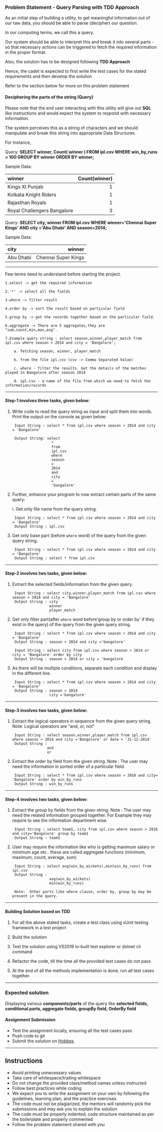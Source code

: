 ### Problem Statement - Query Parsing with TDD Approach

As an initial step of building a utility, to get meaningful information out of our raw data, you should be able to parse (decipher) our question. 

In our computing terms, we call this a query.

Our system should be able to interpret this and break it into several parts - so that necessary actions can be triggered to fetch the required information in the proper format.

Also, the solution has to be designed following **TDD Approach**

Hence, the cadet is expected to first write the test cases for the stated requirements and then develop the solution

Refer to the section below for more on this problem statement

#### Deciphering the parts of the string (Query)

Please note that the end user interacting with this utility will give out **SQL** like instructions and would expect the system to respond with necessary information. 

The system perceives this as a string of characters and we should manipulate and break this string into appropriate Data Structures. 

For Instance,

Query: **SELECT winner, Count( winner ) FROM ipl.csv WHERE win_by_runs > 100 GROUP BY winner ORDER BY winner;**

Sample Data: 

|    winner                   |Count(winner)|
|:----------------------------|------------:|
|Kings XI Punjab              |   1         |     
|Kolkata Knight Riders        |   1         |
|Rajasthan Royals             |   1         |
|Royal Challengers Bangalore  |   3         |


Query: **SELECT city, winner FROM ipl.csv WHERE winner='Chennai Super Kings' AND city ='Abu Dhabi' AND season=2014;**

Sample Data: 

|    city      |  winner            |
|:-------------|-------------------:|
|Abu Dhabi     | Chennai Super Kings|

-----------

Few terms need to understand before starting the project.

    1.select -> get the required information

    2.'*' -> select all the fields 

    3.where -> filter result

    4.order by -> sort the result based on particular field

    5.group by -> get the records together based on the particular field.

    6.aggregate -> There are 5 aggregates,they are "sum,count,min,max,avg".  

    7.Example query string : select season,winner,player_match from ipl.csv where season > 2014 and city = 'Bangalore';

        a. fetching season, winner, player_match 

        b. from the file ipl.csv (csv -> Comma Separated Value)

        c. where - filter the results. Get the details of the matches played in Bangalore after season 2014
        
        d. ipl.csv - a name of the file from which we need to fetch the information/records

-----------

#### Step-1 involves three tasks, given below:

1. Write code to read the query string as input and split them into words. Print the output on the console as given below:

	    Input String : select * from ipl.csv where season > 2014 and city = 'Bangalore'
    
   		Output String: select
    			    	 * 
    				     from 
    				     ipl.csv  
    				     where  
    			    	 season
    			    	 > 
    			    	 2014
    			    	 and 
    			    	 city
    			    	 =
    			    	 'bangalore'

2. Further, enhance your program to now extract certain parts of the same query:

	i. Get only file name from the query string.
	
		Input String : select * from ipl.csv where season > 2014 and city = 'Bangalore'
		Output String : ipl.csv
	
3. Get only base part (before `where` word) of the query from the given query string. 

		Input String : select * from ipl.csv where season > 2014 and city = 'Bangalore'
		Output String : select * from ipl.csv 

-----------------------------------------------------------------------------------

#### Step-2 involves two tasks, given below:            

1. Extract the selected fields/information from the given query.

    	Input String : select city,winner,player_match from ipl.csv where season > 2014 and city = 'Bangalore'
		Output String :	city
						winner
           				player_match

2. Get only filter part(after `where` word before'group by or order by' if they exist in the query) of the query from the given query string. 
	
		Input String : select * from ipl.csv where season > 2014 and city = 'Bangalore'
		Output String : season > 2014 and city ='bangalore'
		
		Input String : select city from ipl.csv where season > 2014 or city = 'Bangalore' order by city
		Output String : season > 2014 or city = 'bangalore


3) As there will be multiple conditions, separate each condition and display in the different line.
	    
	    Input String : select * from ipl.csv where season > 2014 and city = 'Bangalore'
		Output String : season > 2014 
                        city ='bangalore'

-----------------------------------------------------------------------------------
 
#### Step-3 involves two tasks, given below:            
		               
1. Extract the logical operators in sequence from the given query string. 
  Note: Logical operators are "and, or, not"
	    
		Input String : select season,winner,player_match from ipl.csv where season > 2014 and city ='Bangalore' or date > '31-12-2014'
	    Output String : 
		               and
		               or
		        
2. Extract the order by field from the given string.
  Note : The user may need the information in sorted order of a particular field.
        
     	Input String : select * from ipl.csv where season > 2016 and city= 'Bangalore' order by win_by_runs
		Output String : win_by_runs


----------------------------------------------------------------------

#### Step-4 involves two tasks, given below:  

1. Extract the group by fields from the given string.
   Note : The user may need the related information grouped together.
   For Example they may require to see the information department wise.
        
        Input String : select team1, city from ipl.csv where season > 2016 and city='Bangalore' group by team1
		Output String : team1
	
2. User may require the information like who is getting maximum salary or minimum age etc.. these are called aggregate functions (minimum, maximum, count, average, sum)
	
		Input String : select avg(win_by_wickets),min(win_by_runs) from ipl.csv 
		Output String : 
			            avg(win_by_wickets)
            	        min(win_by_runs)
	            
	   	Note:  Other parts like where clause, order by, group by may be present in the query.


------------------------------------------------------------------------------

#### Building Solution based on TDD

1. For all the above stated tasks, create a test class using xUnit testing framework in a test project

2. Build the solution

3. Test the solution using VS2019 in-built test explorer or dotnet cli command

4. Refactor the code, till the time all the provided test cases do not pass

5. At the end of all the methods implementation is done, run all test cases together.

-------------------------------------------------------------------------------

### Expected solution

Displaying various **components/parts** of the query like **selected fields, conditional parts, aggregate fields, groupBy field, OrderBy field**

#### Assignment Submission

- Test the assignment locally, ensuring all the test cases pass
- Push code to git
- Submit the solution on [Hobbes](https://hobbes-ust.stackroute.in)

---

## Instructions

- Avoid printing unnecessary values
- Take care of whitespace/trailing whitespace
- Do not change the provided class/method names unless instructed
- Follow best practices while coding
- We expect you to write the assignment on your own by following the guidelines, learning plan, and the practice exercises
- The code must not be plagiarized, the mentors will randomly pick the submissions and may ask you to explain the solution
- The code must be properly indented, code structure maintained as per the boilerplate and properly commented
- Follow the problem statement shared with you
